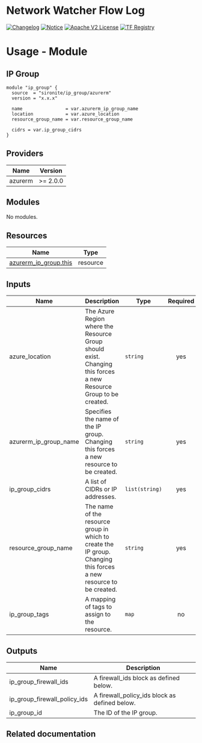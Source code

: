 <!-- BEGIN_TF_DOCS -->
 # Network Watcher Flow Log
[![Changelog](https://img.shields.io/badge/changelog-release-green.svg)](https://github.com/sironite/terraform-azurerm-network_watcher_flow_log/releases) [![Notice](https://img.shields.io/badge/notice-copyright-yellow.svg)](NOTICE) [![Apache V2 License](https://img.shields.io/badge/license-Apache%20V2-orange.svg)](LICENSE) [![TF Registry](https://img.shields.io/badge/terraform-registry-blue.svg)](https://registry.terraform.io/providers/hashicorp/azurerm/latest/docs/resources/network_watcher_flow_log)

# Usage - Module

## IP Group
```hcl
module "ip_group" {
  source  = "sironite/ip_group/azurerm"
  version = "x.x.x"

  name                = var.azurerm_ip_group_name
  location            = var.azure_location
  resource_group_name = var.resource_group_name

  cidrs = var.ip_group_cidrs
}
```

## Providers

| Name | Version |
|------|---------|
| azurerm | >= 2.0.0 |

## Modules

No modules.

## Resources

| Name | Type |
|------|------|
| [azurerm_ip_group.this](https://registry.terraform.io/providers/hashicorp/azurerm/latest/docs/resources/ip_group) | resource |

## Inputs

| Name | Description | Type | Required |
|------|-------------|------|:--------:|
| azure\_location | The Azure Region where the Resource Group should exist. Changing this forces a new Resource Group to be created. | `string` | yes |
| azurerm\_ip\_group\_name | Specifies the name of the IP group. Changing this forces a new resource to be created. | `string` | yes |
| ip\_group\_cidrs | A list of CIDRs or IP addresses. | `list(string)` | yes |
| resource\_group\_name | The name of the resource group in which to create the IP group. Changing this forces a new resource to be created. | `string` | yes |
| ip\_group\_tags | A mapping of tags to assign to the resource. | `map` | no |

## Outputs

| Name | Description |
|------|-------------|
| ip\_group\_firewall\_ids | A firewall\_ids block as defined below. |
| ip\_group\_firewall\_policy\_ids | A firewall\_policy\_ids block as defined below. |
| ip\_group\_id | The ID of the IP group. |

## Related documentation
<!-- END_TF_DOCS -->